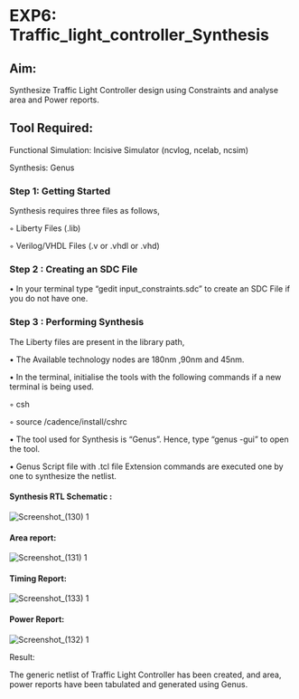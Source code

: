 # EXP6: Traffic_light_controller_Synthesis

## Aim:

Synthesize Traffic Light Controller design using Constraints and analyse area and Power reports.

## Tool Required:

Functional Simulation: Incisive Simulator (ncvlog, ncelab, ncsim)

Synthesis: Genus

### Step 1: Getting Started

Synthesis requires three files as follows,

◦ Liberty Files (.lib)

◦ Verilog/VHDL Files (.v or .vhdl or .vhd)

### Step 2 : Creating an SDC File

•	In your terminal type “gedit input_constraints.sdc” to create an SDC File if you do not have one.

### Step 3 : Performing Synthesis

The Liberty files are present in the library path,

• The Available technology nodes are 180nm ,90nm and 45nm.

• In the terminal, initialise the tools with the following commands if a new terminal is being used.

◦ csh

◦ source /cadence/install/cshrc

• The tool used for Synthesis is “Genus”. Hence, type “genus -gui” to open the tool.

• Genus Script file with .tcl file Extension commands are executed one by one to synthesize the netlist.

#### Synthesis RTL Schematic :
![Screenshot_(130) 1](https://github.com/user-attachments/assets/f832fa3d-3441-4e66-97d8-9c38c6ab7aeb)


#### Area report:
![Screenshot_(131) 1](https://github.com/user-attachments/assets/a18fe77f-bd50-4df8-830a-acadb3e0e608)



#### Timing Report: 
![Screenshot_(133) 1](https://github.com/user-attachments/assets/568d1cf1-cedc-4a5a-860d-579338465c22)

#### Power Report:
![Screenshot_(132) 1](https://github.com/user-attachments/assets/8bd65f15-9b10-4002-acbf-f73816439639)


Result:

The generic netlist of Traffic Light Controller has been created, and area, power reports have been tabulated and generated using Genus.
